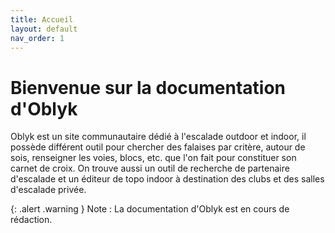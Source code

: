 ```yaml
---
title: Accueil
layout: default
nav_order: 1
---
```


# Bienvenue sur la documentation d'Oblyk

Oblyk est un site communautaire dédié à l'escalade outdoor et indoor, il possède différent outil pour chercher des falaises par critère, autour de sois, renseigner les voies, blocs, etc. que l'on fait pour constituer son carnet de croix.
On trouve aussi un outil de recherche de partenaire d'escalade et un éditeur de topo indoor à destination des clubs et des salles d'escalade privée.

{: .alert .warning }
Note : La documentation d'Oblyk est en cours de rédaction.
